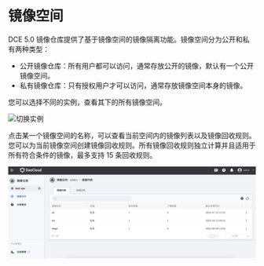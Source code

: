# 镜像空间

DCE 5.0 镜像仓库提供了基于镜像空间的镜像隔离功能。镜像空间分为公开和私有两种类型：

- 公开镜像仓库：所有用户都可以访问，通常存放公开的镜像，默认有一个公开镜像空间。
- 私有镜像仓库：只有授权用户才可以访问，通常存放镜像空间本身的镜像。

您可以选择不同的实例，查看其下的所有镜像空间。

![切换实例](https://docs.daocloud.io/daocloud-docs-images/docs/zh/docs/kangaroo/images/space01.png)

点击某一个镜像空间的名称，可以查看当前空间内的镜像列表以及镜像回收规则。
您可以为当前镜像空间创建镜像回收规则。所有镜像回收规则独立计算并且适用于所有符合条件的镜像，最多支持 15 条回收规则。

![镜像空间包含什么](../images/space02.png)
